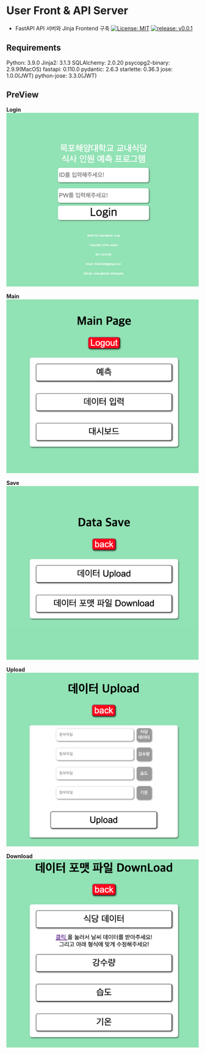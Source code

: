 # User Front & API Server

-   FastAPI API 서버와 Jinja Frontend 구축
    [![License: MIT](https://img.shields.io/badge/License-MIT-yellow.svg)](https://opensource.org/licenses/MIT)
    [![release: v0.0.1](https://img.shields.io/badge/release-v0.0.2-blue.svg)](https://github.com/pupba/api-server/releases/tag/v0.0.2)<br>

## Requirements

Python: 3.9.0
Jinja2: 3.1.3
SQLAlchemy: 2.0.20
psycopg2-binary: 2.9.9(MacOS)
fastapi: 0.110.0
pydantic: 2.6.3
starlette: 0.36.3
jose: 1.0.0(JWT)
python-jose: 3.3.0(JWT)

## PreView

**Login**
![Alt text](./Preview/image-1.png)

**Main**
![Alt text](./Preview/image-2.png)

**Save**
![Alt text](./Preview/image-3.png)

**Upload**
![Alt text](./Preview/image-4.png)

**Download**
![Alt text](./Preview/image-5.png)
